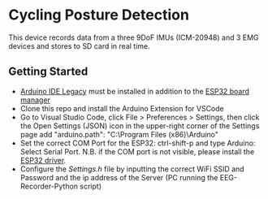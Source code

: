 # Cycling Posture Detection
This device records data from a three 9DoF IMUs (ICM-20948) and 3 EMG devices and stores to SD card in real time.

## Getting Started
* [Arduino IDE Legacy](https://www.arduino.cc/en/software/OldSoftwareReleases) must be installed in addition to the [ESP32 board manager](https://randomnerdtutorials.com/installing-the-esp32-board-in-arduino-ide-windows-instructions/)
* Clone this repo and install the Arduino Extension for VSCode
* Go to Visual Studio Code, click File > Preferences > Settings, then click the Open Settings (JSON) icon in the upper-right corner of the Settings page
add "arduino.path": "C:\\Program Files (x86)\\Arduino"
* Set the correct COM Port for the ESP32: ctrl-shift-p and type Arduino: Select Serial Port. N.B. if the COM port is not visible, please install the [ESP32 driver](https://www.silabs.com/developers/usb-to-uart-bridge-vcp-drivers?tab=downloads).
* Configure the *Settings.h* file by inputting the correct WiFi SSID and Password and the ip address of the Server (PC running the EEG-Recorder-Python script)
